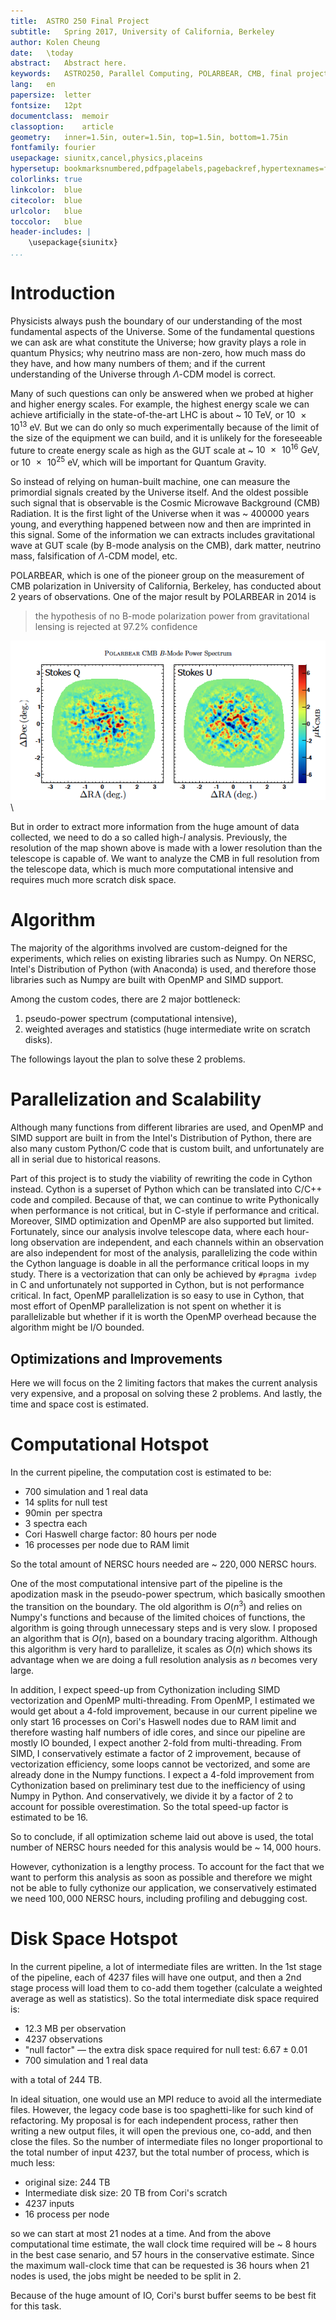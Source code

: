 ```yaml
---
title:	ASTRO 250 Final Project
subtitle:	Spring 2017, University of California, Berkeley
author:	Kolen Cheung
date:	\today
abstract:	Abstract here.
keywords:	ASTRO250, Parallel Computing, POLARBEAR, CMB, final project
lang:	en
papersize:	letter
fontsize:	12pt
documentclass:	memoir
classoption:	article
geometry:	inner=1.5in, outer=1.5in, top=1.5in, bottom=1.75in
fontfamily:	fourier
usepackage:	siunitx,cancel,physics,placeins
hypersetup:	bookmarksnumbered,pdfpagelabels,pagebackref,hypertexnames=false,linktocpage=true
colorlinks:	true
linkcolor:	blue
citecolor:	blue
urlcolor:	blue
toccolor:	blue
header-includes: |
	\usepackage{siunitx}
...
```


# Introduction

Physicists always push the boundary of our understanding of the most fundamental aspects of the Universe. Some of the fundamental questions we can ask are what constitute the Universe; how gravity plays a role in quantum Physics; why neutrino mass are non-zero, how much mass do they have, and how many numbers of them; and if the current understanding of the Universe through $\Lambda$-CDM model is correct.

Many of such questions can only be answered when we probed at higher and higher energy scales. For example, the highest energy scale we can achieve artificially in the state-of-the-art LHC is about ~ $\SI{10}{\TeV}$, or $\SI{10e13}{\eV}$. But we can do only so much experimentally because of the limit of the size of the equipment we can build, and it is unlikely for the foreseeable future to create energy scale as high as the GUT scale at ~ $\SI{10e16}{\GeV}$, or $\SI{10e25}{\eV}$, which will be important for Quantum Gravity.

So instead of relying on human-built machine, one can measure the primordial signals created by the Universe itself. And the oldest possible such signal that is observable is the Cosmic Microwave Background (CMB) Radiation. It is the first light of the Universe when it was ~ $400000$ years young, and everything happened between now and then are imprinted in this signal. Some of the information we can extracts includes gravitational wave at GUT scale (by B-mode analysis on the CMB), dark matter, neutrino mass, falsification of $\Lambda$-CDM model, etc.

POLARBEAR, which is one of the pioneer group on the measurement of CMB polarization in University of California, Berkeley, has conducted about 2 years of observations. One of the major result by POLARBEAR in 2014 is<!-- \cite{Collaboration:2014eg} -->

> the hypothesis of no B-mode polarization power from gravitational lensing is rejected at $97.2\%$ confidence

![B-mode](media/CMB-B-mode.png)\ 

But in order to extract more information from the huge amount of data collected, we need to do a so called high-$l$ analysis. Previously, the resolution of the map shown above is made with a lower resolution than the telescope is capable of. We want to analyze the CMB in full resolution from the telescope data, which is much more computational intensive and requires much more scratch disk space.

# Algorithm

The majority of the algorithms involved are custom-deigned for the experiments, which relies on existing libraries such as Numpy. On NERSC, Intel's Distribution of Python (with Anaconda) is used, and therefore those libraries such as Numpy are built with OpenMP and SIMD support.

Among the custom codes, there are 2 major bottleneck:

1. pseudo-power spectrum (computational intensive),
2. weighted averages and statistics (huge intermediate write on scratch disks).

The followings layout the plan to solve these 2 problems.

# Parallelization and Scalability

Although many functions from different libraries are used, and OpenMP and SIMD support are built in from the Intel's Distribution of Python, there are also many custom Python/C code that is custom built, and unfortunately are all in serial due to historical reasons.

Part of this project is to study the viability of rewriting the code in Cython instead. Cython is a superset of Python which can be translated into C/C++ code and compiled. Because of that, we can continue to write Pythonically when performance is not critical, but in C-style if performance and critical. Moreover, SIMD optimization and OpenMP are also supported but limited. Fortunately, since our analysis involve telescope data, where each hour-long observation are independent, and each channels within an observation are also independent for most of the analysis, parallelizing the code within the Cython language is doable in all the performance critical loops in my study. There is a vectorization that can only be achieved by `#pragma ivdep` in C and unfortunately not supported in Cython, but is not performance critical. In fact, OpenMP parallelization is so easy to use in Cython, that most effort of OpenMP parallelization is not spent on whether it is parallelizable but whether if it is worth the OpenMP overhead because the algorithm might be I/O bounded.

## Optimizations and Improvements

Here we will focus on the 2 limiting factors that makes the current analysis very expensive, and a proposal on solving these 2 problems. And lastly, the time and space cost is estimated.

# Computational Hotspot

In the current pipeline, the computation cost is estimated to be:

- $700$ simulation and $1$ real data
- $14$ splits for null test
- $90 \min$ per spectra
- $3$ spectra each
- Cori Haswell charge factor: $80$ hours per node
- $16$ processes per node due to RAM limit

So the total amount of NERSC hours needed are ~ $220,000$ NERSC hours.

One of the most computational intensive part of the pipeline is the apodization mask in the pseudo-power spectrum, which basically smoothen the transition on the boundary. The old algorithm is $O(n^3)$ and relies on Numpy's functions and because of the limited choices of functions, the algorithm is going through unnecessary steps and is very slow. I proposed an algorithm that is $O(n)$, based on a boundary tracing algorithm. Although this algorithm is very hard to parallelize, it scales as $O(n)$ which shows its advantage when we are doing a full resolution analysis as $n$ becomes very large.

In addition, I expect speed-up from Cythonization including SIMD vectorization and OpenMP multi-threading. From OpenMP, I estimated we would get about a 4-fold improvement, because in our current pipeline we only start 16 processes on Cori's Haswell nodes due to RAM limit and therefore wasting half numbers of idle cores, and since our pipeline are mostly IO bounded, I expect another 2-fold from multi-threading. From SIMD, I conservatively estimate a factor of 2 improvement, because of vectorization efficiency, some loops cannot be vectorized, and some are already done in the Numpy functions. I expect a 4-fold improvement from Cythonization based on preliminary test due to the inefficiency of using Numpy in Python. And conservatively, we divide it by a factor of 2 to account for possible overestimation. So the total speed-up factor is estimated to be 16.

So to conclude, if all optimization scheme laid out above is used, the total number of NERSC hours needed for this analysis would be ~ $14,000$ hours.

However, cythonization is a lengthy process. To account for the fact that we want to perform this analysis as soon as possible and therefore we might not be able to fully cythonize our application, we conservatively estimated we need $100,000$ NERSC hours, including profiling and debugging cost.

# Disk Space Hotspot

In the current pipeline, a lot of intermediate files are written. In the 1st stage of the pipeline, each of $4237$ files will have one output, and then a 2nd stage process will load them to co-add them together (calculate a weighted average as well as statistics). So the total intermediate disk space required is:

- $12.3$ MB per observation
- $4237$ observations
- "null factor" — the extra disk space required for null test: $6.67 \pm 0.01$
- 700 simulation and 1 real data

with a total of $244$ TB.

In ideal situation, one would use an MPI reduce to avoid all the intermediate files. However, the legacy code base is too spaghetti-like for such kind of refactoring. My proposal is for each independent process, rather then writing a new output files, it will open the previous one, co-add, and then close the files. So the number of intermediate files no longer proportional to the total number of input $4237$, but the total number of process, which is much less:

- original size: $244$ TB
- Intermediate disk size: $20$ TB from Cori's scratch
- $4237$ inputs
- $16$ process per node

so we can start at most $21$ nodes at a time. And from the above computational time estimate, the wall clock time required will be ~ $8$ hours in the best case senario, and $57$ hours in the conservative estimate. Since the maximum wall-clock time that can be requested is $36$ hours when $21$ nodes is used, the jobs might be needed to be split in 2.

Because of the huge amount of IO, Cori's burst buffer seems to be best fit for this task.
